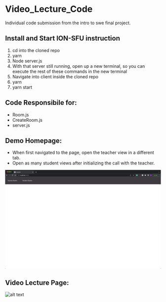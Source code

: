 # Video_Lecture_Code
Individual code submission from the intro to swe final project.


## Install and Start ION-SFU instruction
1. cd into the cloned repo
2. yarn
3. Node server.js
4. With that server still running, open up a new terminal, so you can execute the rest of these commands in the new terminal
5. Navigate into client inside the cloned repo
6. yarn
7. yarn start

## Code Responsibile for:
 - Room.js
 - CreateRoom.js
 - server.js

## Demo Homepage:
 - When first navigated to the page, open the teacher view in a different tab.
 - Open as many student views after initializing the call with the teacher.

![alt text](https://github.com/corygrossman/Video_Lecture_Code/blob/main/data/homepage.png?raw=true)

## Video Lecture Page:

![alt text](https://github.com/corygrossman/Video_Lecture_Code/blob/main/data/lecture_demo.png?raw=true)